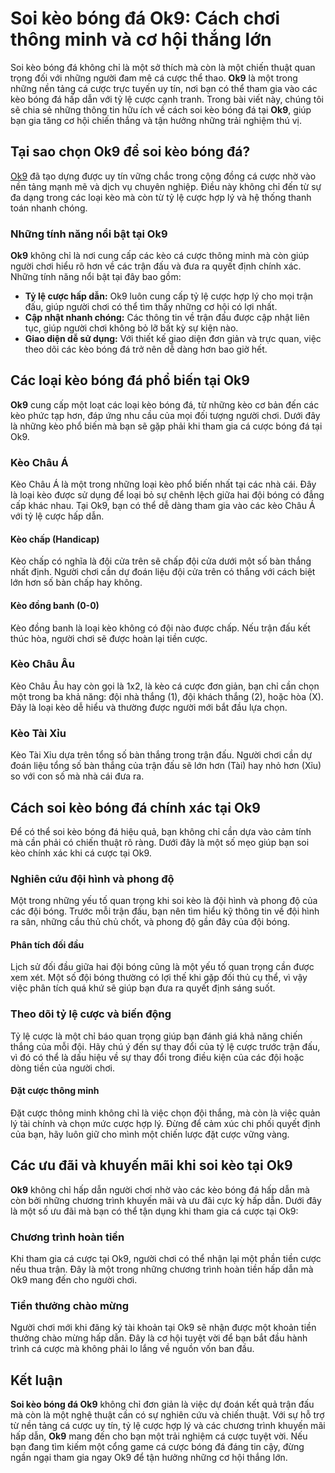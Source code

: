 # Soi kèo bóng đá Ok9: Cách chơi thông minh và cơ hội thắng lớn

Soi kèo bóng đá không chỉ là một sở thích mà còn là một chiến thuật quan trọng đối với những người đam mê cá cược thể thao. **Ok9** là một trong những nền tảng cá cược trực tuyến uy tín, nơi bạn có thể tham gia vào các kèo bóng đá hấp dẫn với tỷ lệ cược cạnh tranh. Trong bài viết này, chúng tôi sẽ chia sẻ những thông tin hữu ích về cách soi kèo bóng đá tại **Ok9**, giúp bạn gia tăng cơ hội chiến thắng và tận hưởng những trải nghiệm thú vị.

## Tại sao chọn Ok9 để soi kèo bóng đá?

[Ok9](https://ok9.mom/) đã tạo dựng được uy tín vững chắc trong cộng đồng cá cược nhờ vào nền tảng mạnh mẽ và dịch vụ chuyên nghiệp. Điều này không chỉ đến từ sự đa dạng trong các loại kèo mà còn từ tỷ lệ cược hợp lý và hệ thống thanh toán nhanh chóng.

### Những tính năng nổi bật tại Ok9

**Ok9** không chỉ là nơi cung cấp các kèo cá cược thông minh mà còn giúp người chơi hiểu rõ hơn về các trận đấu và đưa ra quyết định chính xác. Những tính năng nổi bật tại đây bao gồm:

- **Tỷ lệ cược hấp dẫn:** Ok9 luôn cung cấp tỷ lệ cược hợp lý cho mọi trận đấu, giúp người chơi có thể tìm thấy những cơ hội có lợi nhất.
- **Cập nhật nhanh chóng:** Các thông tin về trận đấu được cập nhật liên tục, giúp người chơi không bỏ lỡ bất kỳ sự kiện nào.
- **Giao diện dễ sử dụng:** Với thiết kế giao diện đơn giản và trực quan, việc theo dõi các kèo bóng đá trở nên dễ dàng hơn bao giờ hết.

## Các loại kèo bóng đá phổ biến tại Ok9

**Ok9** cung cấp một loạt các loại kèo bóng đá, từ những kèo cơ bản đến các kèo phức tạp hơn, đáp ứng nhu cầu của mọi đối tượng người chơi. Dưới đây là những kèo phổ biến mà bạn sẽ gặp phải khi tham gia cá cược bóng đá tại Ok9.

### Kèo Châu Á

Kèo Châu Á là một trong những loại kèo phổ biến nhất tại các nhà cái. Đây là loại kèo được sử dụng để loại bỏ sự chênh lệch giữa hai đội bóng có đẳng cấp khác nhau. Tại Ok9, bạn có thể dễ dàng tham gia vào các kèo Châu Á với tỷ lệ cược hấp dẫn.

#### Kèo chấp (Handicap)

Kèo chấp có nghĩa là đội cửa trên sẽ chấp đội cửa dưới một số bàn thắng nhất định. Người chơi cần dự đoán liệu đội cửa trên có thắng với cách biệt lớn hơn số bàn chấp hay không.

#### Kèo đồng banh (0-0)

Kèo đồng banh là loại kèo không có đội nào được chấp. Nếu trận đấu kết thúc hòa, người chơi sẽ được hoàn lại tiền cược.

### Kèo Châu Âu

Kèo Châu Âu hay còn gọi là 1x2, là kèo cá cược đơn giản, bạn chỉ cần chọn một trong ba khả năng: đội nhà thắng (1), đội khách thắng (2), hoặc hòa (X). Đây là loại kèo dễ hiểu và thường được người mới bắt đầu lựa chọn.

### Kèo Tài Xỉu

Kèo Tài Xỉu dựa trên tổng số bàn thắng trong trận đấu. Người chơi cần dự đoán liệu tổng số bàn thắng của trận đấu sẽ lớn hơn (Tài) hay nhỏ hơn (Xỉu) so với con số mà nhà cái đưa ra.

## Cách soi kèo bóng đá chính xác tại Ok9

Để có thể soi kèo bóng đá hiệu quả, bạn không chỉ cần dựa vào cảm tính mà cần phải có chiến thuật rõ ràng. Dưới đây là một số mẹo giúp bạn soi kèo chính xác khi cá cược tại Ok9.

### Nghiên cứu đội hình và phong độ

Một trong những yếu tố quan trọng khi soi kèo là đội hình và phong độ của các đội bóng. Trước mỗi trận đấu, bạn nên tìm hiểu kỹ thông tin về đội hình ra sân, những cầu thủ chủ chốt, và phong độ gần đây của đội bóng.

#### Phân tích đối đầu

Lịch sử đối đầu giữa hai đội bóng cũng là một yếu tố quan trọng cần được xem xét. Một số đội bóng thường có lợi thế khi gặp đối thủ cụ thể, vì vậy việc phân tích quá khứ sẽ giúp bạn đưa ra quyết định sáng suốt.

### Theo dõi tỷ lệ cược và biến động

Tỷ lệ cược là một chỉ báo quan trọng giúp bạn đánh giá khả năng chiến thắng của mỗi đội. Hãy chú ý đến sự thay đổi của tỷ lệ cược trước trận đấu, vì đó có thể là dấu hiệu về sự thay đổi trong điều kiện của các đội hoặc dòng tiền của người chơi.

#### Đặt cược thông minh

Đặt cược thông minh không chỉ là việc chọn đội thắng, mà còn là việc quản lý tài chính và chọn mức cược hợp lý. Đừng để cảm xúc chi phối quyết định của bạn, hãy luôn giữ cho mình một chiến lược đặt cược vững vàng.

## Các ưu đãi và khuyến mãi khi soi kèo tại Ok9

**Ok9** không chỉ hấp dẫn người chơi nhờ vào các kèo bóng đá hấp dẫn mà còn bởi những chương trình khuyến mãi và ưu đãi cực kỳ hấp dẫn. Dưới đây là một số ưu đãi mà bạn có thể tận dụng khi tham gia cá cược tại Ok9:

### Chương trình hoàn tiền

Khi tham gia cá cược tại Ok9, người chơi có thể nhận lại một phần tiền cược nếu thua trận. Đây là một trong những chương trình hoàn tiền hấp dẫn mà Ok9 mang đến cho người chơi.

### Tiền thưởng chào mừng

Người chơi mới khi đăng ký tài khoản tại Ok9 sẽ nhận được một khoản tiền thưởng chào mừng hấp dẫn. Đây là cơ hội tuyệt vời để bạn bắt đầu hành trình cá cược mà không phải lo lắng về nguồn vốn ban đầu.

## Kết luận

**Soi kèo bóng đá Ok9** không chỉ đơn giản là việc dự đoán kết quả trận đấu mà còn là một nghệ thuật cần có sự nghiên cứu và chiến thuật. Với sự hỗ trợ từ nền tảng cá cược uy tín, tỷ lệ cược hợp lý và các chương trình khuyến mãi hấp dẫn, **Ok9** mang đến cho bạn một trải nghiệm cá cược tuyệt vời. Nếu bạn đang tìm kiếm một cổng game cá cược bóng đá đáng tin cậy, đừng ngần ngại tham gia ngay Ok9 để tận hưởng những cơ hội thắng lớn.